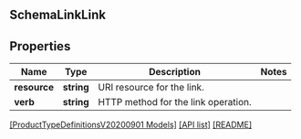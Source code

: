 ## SchemaLinkLink

## Properties

Name | Type | Description | Notes
------------ | ------------- | ------------- | -------------
**resource** | **string** | URI resource for the link. |
**verb** | **string** | HTTP method for the link operation. |

[[ProductTypeDefinitionsV20200901 Models]](../) [[API list]](../../Api) [[README]](../../../README.md)
